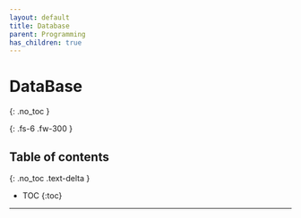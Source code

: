 ```yaml
---
layout: default
title: Database
parent: Programming
has_children: true
---
```

# DataBase
{: .no_toc }

{: .fs-6 .fw-300 }

## Table of contents
{: .no_toc .text-delta }

- TOC
{:toc}

---